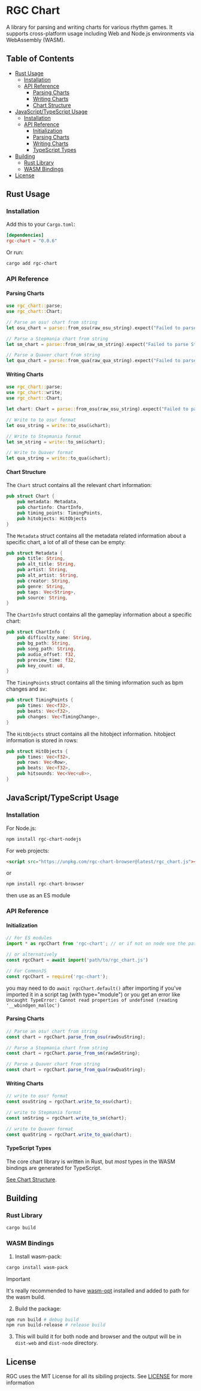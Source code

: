 # RGC Chart
A library for parsing and writing charts for various rhythm games. It supports cross-platform usage including Web and Node.js environments via WebAssembly (WASM).

## Table of Contents

- [Rust Usage](#rust-usage)
    - [Installation](#installation)
    - [API Reference](#api-reference)
        - [Parsing Charts](#parsing-charts)
        - [Writing Charts](#writing-charts)
        - [Chart Structure](#chart-structure)
- [JavaScript/TypeScript Usage](#javascripttypescript-usage)
    - [Installation](#installation-1)
    - [API Reference](#api-reference-1)
        - [Initialization](#initialization)
        - [Parsing Charts](#parsing-charts-1)
        - [Writing Charts](#writing-charts-1)
        - [TypeScript Types](#typescript-types)
- [Building](#building)
    - [Rust Library](#rust-library)
    - [WASM Bindings](#wasm-bindings)
- [License](#license)

## Rust Usage

### Installation
Add this to your `Cargo.toml`:
```toml
[dependencies]
rgc-chart = "0.0.6"
```

Or run:
```sh
cargo add rgc-chart
```

### API Reference

#### Parsing Charts
```rust
use rgc_chart::parse;
use rgc_chart::Chart;

// Parse an osu! chart from string
let osu_chart = parse::from_osu(raw_osu_string).expect("Failed to parse osu! chart");

// Parse a Stepmania chart from string
let sm_chart = parse::from_sm(raw_sm_string).expect("Failed to parse Stepmania chart");

// Parse a Quaver chart from string
let qua_chart = parse::from_qua(raw_qua_string).expect("Failed to parse Quaver chart");
```

#### Writing Charts
```rust
use rgc_chart::parse;
use rgc_chart::write;
use rgc_chart::Chart;

let chart: Chart = parse::from_osu(raw_osu_string).expect("Failed to parse osu! chart");

// Write to to osu! format
let osu_string = write::to_osu(&chart);

// Write to Stepmania format
let sm_string = write::to_sm(&chart);

// Write to Quaver format
let qua_string = write::to_qua(&chart);
```

#### Chart Structure
The `Chart` struct contains all the relevant chart information:
```rust
pub struct Chart {
    pub metadata: Metadata,
    pub chartinfo: ChartInfo,
    pub timing_points: TimingPoints,
    pub hitobjects: HitObjects
}
```
The `Metadata` struct contains all the metadata related information about a specific chart, a lot of all of these can be empty:
```rust
pub struct Metadata {
    pub title: String,
    pub alt_title: String,
    pub artist: String,
    pub alt_artist: String,
    pub creator: String,
    pub genre: String,
    pub tags: Vec<String>,
    pub source: String,
}
```
The `ChartInfo` struct contains all the gameplay information about a specific chart:
```rust
pub struct ChartInfo {
    pub difficulty_name: String,
    pub bg_path: String,
    pub song_path: String,
    pub audio_offset: f32,
    pub preview_time: f32,
    pub key_count: u8,
}
```
The `TimingPoints` struct contains all the timing information such as bpm changes and sv:
```rust
pub struct TimingPoints {
    pub times: Vec<f32>,
    pub beats: Vec<f32>,
    pub changes: Vec<TimingChange>,
}
```
The `HitObjects` struct contains all the hitobject information.
hitobject information is stored in rows:
```rust
pub struct HitObjects {
    pub times: Vec<f32>,
    pub rows: Vec<Row>,
    pub beats: Vec<f32>,
    pub hitsounds: Vec<Vec<u8>>,
}
````

## JavaScript/TypeScript Usage

### Installation
For Node.js:
```sh
npm install rgc-chart-nodejs
```

For web projects:
```html
<script src="https://unpkg.com/rgc-chart-browser@latest/rgc_chart.js"></script>
```
or
```javascript
npm install rgc-chart-browser
```
then use as an ES module

### API Reference

#### Initialization
```javascript
// For ES modules
import * as rgcChart from 'rgc-chart'; // or if not on node use the path to rgc_chart.js

// or alternatively
const rgcChart = await import('path/to/rgc_chart.js')

// For CommonJS
const rgcChart = require('rgc-chart');
```

you may need to do ``await rgcChart.default()`` after importing if you've imported it in a script tag (with type="module") or you get an error like ``Uncaught TypeError: Cannot read properties of undefined (reading '__wbindgen_malloc')``

#### Parsing Charts
```javascript
// Parse an osu! chart from string
const chart = rgcChart.parse_from_osu(rawOsuString);

// Parse a Stepmania chart from string
const chart = rgcChart.parse_from_sm(rawSmString);

// Parse a Quaver chart from string
const chart = rgcChart.parse_from_qua(rawQuaString);
```

#### Writing Charts
```javascript
// write to osu! format
const osuString = rgcChart.write_to_osu(chart);

// write to Stepmania format
const smString = rgcChart.write_to_sm(chart);

// write to Quaver format
const quaString = rgcChart.write_to_qua(chart);
```

#### TypeScript Types
The core chart library is written in Rust, but *most* types in the WASM bindings are generated for TypeScript.

[See Chart Structure](#chart-structure).
## Building

### Rust Library
```sh
cargo build
```

### WASM Bindings
1. Install wasm-pack:
```sh
cargo install wasm-pack
```
> [!IMPORTANT]  
> It's really recommended to have [wasm-opt](https://github.com/WebAssembly/binaryen) installed and added to path for the wasm build.

2. Build the package:
```sh
npm run build # debug build
npm run build-release # release build
```

3. This will build it for both node and browser and the output will be in `dist-web` and `dist-node` directory.

## License
RGC uses the MIT License for all its sibiling projects.
See [LICENSE](https://github.com/menvae/RGC-Chart/blob/master/LICENSE) for more information
